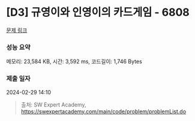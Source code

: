 # [D3] 규영이와 인영이의 카드게임 - 6808 

[문제 링크](https://swexpertacademy.com/main/code/problem/problemDetail.do?contestProbId=AWgv9va6HnkDFAW0) 

### 성능 요약

메모리: 23,584 KB, 시간: 3,592 ms, 코드길이: 1,746 Bytes

### 제출 일자

2024-02-29 14:10



> 출처: SW Expert Academy, https://swexpertacademy.com/main/code/problem/problemList.do